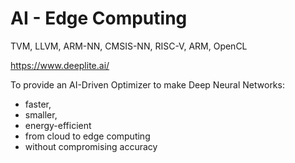 # AI - Edge Computing

TVM, LLVM, ARM-NN, CMSIS-NN, RISC-V, ARM, OpenCL

https://www.deeplite.ai/

To provide an AI-Driven Optimizer to make Deep Neural Networks:
- faster, 
- smaller,
- energy-efficient 
- from cloud to edge computing
- without compromising accuracy
